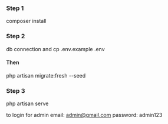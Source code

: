 <h3>
    Step 1
</h3>
<p>composer install</p>
<h3>
    Step 2
</h3>
<p> db connection and cp .env.example .env <h4>Then</h4> php artisan migrate:fresh --seed</p>
<h3>
    Step 3
</h3>
<p>php artisan serve</p>

to login for admin
email: admin@gmail.com
password: admin123

